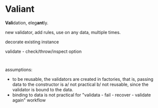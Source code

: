 # Valiant

**Vali**dation, eleg**ant**ly.


new validator, add rules, use on any data, multiple times.

decorate existing instance

validate - check/throw/inspect option


```php



```

assumptions:

- to be reusable, the validators are created in factories, that is, passing data to the constructor is a/ not practical b/ not reusable, since the validator is bound to the data.
- binding to data is not practical for "validata - fail - recover - validate again" workflow

